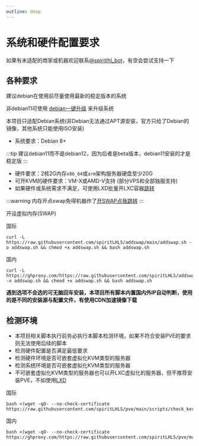 ```yaml
---
outline: deep
---
```


# 系统和硬件配置要求

如果有未适配的商家或机器欢迎联系[@spiritlhl_bot](https://t.me/spiritlhl_bot)，有空会尝试支持一下

## 各种要求

建议debian在使用前尽量使用最新的稳定版本的系统

非debian11可使用 [debian一键升级](https://github.com/spiritLHLS/one-click-installation-script#%E4%B8%80%E9%94%AE%E5%8D%87%E7%BA%A7%E4%BD%8E%E7%89%88%E6%9C%ACdebian%E4%B8%BAdebian11) 来升级系统

本项目只适配Debian系统(非Debian无法通过APT源安装，官方只给了Debian的镜像，其他系统只能使用ISO安装)

- 系统要求：Debian 8+

:::tip
建议debian11而不是debian12，因为后者是beta版本，debian11安装的才是稳定版
:::

- 硬件要求：2核2G内存```x86_64```或```arm```架构服务器硬盘至少20G
- 可开KVM的硬件要求：VM-X或AMD-V支持 (部分VPS和全部独服支持)
- 如果硬件或系统需求不满足，可使用LXD批量开LXC容器[跳转](https://github.com/spiritLHLS/lxc)

:::warning
内存开点swap免得机器炸了[开SWAP点我跳转](https://github.com/spiritLHLS/addswap)
:::

开设虚拟内存(SWAP)

国际

```shell
curl -L https://raw.githubusercontent.com/spiritLHLS/addswap/main/addswap.sh -o addswap.sh && chmod +x addswap.sh && bash addswap.sh
```

国内

```shell
curl -L https://ghproxy.com/https://raw.githubusercontent.com/spiritLHLS/addswap/main/addswap.sh -o addswap.sh && chmod +x addswap.sh && bash addswap.sh
```

**遇到选项不会选的可无脑回车安装，本项目所有脚本内置国内外IP自动判断，使用的是不同的安装源与配置文件，有使用CDN加速镜像下载**

## 检测环境

- 本项目相关脚本执行前务必执行本脚本检测环境，如果不符合安装PVE的要求则无法使用后续的脚本
- 检测硬件配置是否满足最低要求
- 检测硬件环境是否可嵌套虚拟化KVM类型的服务器
- 检测系统环境是否可嵌套虚拟化KVM类型的服务器
- 不可嵌套虚拟化KVM类型的服务器也可以开LXC虚拟化的服务器，但不推荐安装PVE，不如使用[LXD](https://github.com/spiritLHLS/lxc)

国际

```
bash <(wget -qO- --no-check-certificate https://raw.githubusercontent.com/spiritLHLS/pve/main/scripts/check_kernal.sh)
```

国内

```
bash <(wget -qO- --no-check-certificate https://ghproxy.com/https://raw.githubusercontent.com/spiritLHLS/pve/main/scripts/check_kernal.sh)
```

<br/>
<br/>


